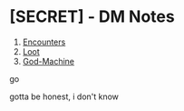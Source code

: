 # **[SECRET]** - DM Notes

1. [Encounters](/Encounters.md)
1. [Loot](/Loot.md)
1. [God-Machine](/gm/gm_intro.md)

go








gotta be honest, i don't know




